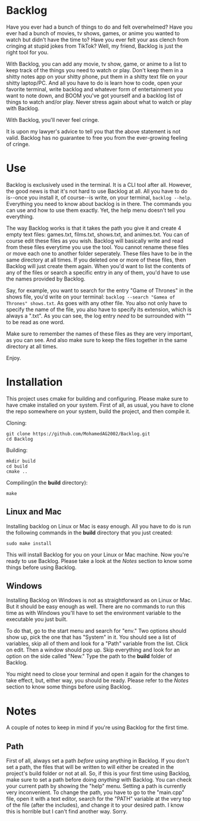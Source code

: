 # Backlog
Have you ever had a bunch of things to do and felt overwhelmed? Have you ever had a bunch of movies, tv shows, games, or anime you wanted to watch but didn't have the time to? Have you ever felt your ass clench from cringing at stupid jokes from TikTok? Well, my friend, Backlog is just the right tool for you. 

With Backlog, you can add any movie, tv show, game, or anime to a list to keep track of the things you need to watch or play. Don't keep them in a shitty notes app on your shitty phone, put them in a shitty text file on your shitty laptop/PC. And all you have to do is learn how to code, open your favorite terminal, write backlog and whatever form of entertainment you want to note down, and BOOM you've got yourself and a backlog list of things to watch and/or play. Never stress again about what to watch or play with Backlog.
 
 With Backlog, you'll never feel cringe.

It is upon my lawyer's advice to tell you that the above statement is not valid. Backlog has no guarantee to free you from the ever-growing feeling of cringe.  

# Use
Backlog is exclusively used in the terminal. It is a CLI tool after all. However, the good news is that it's not hard to use Backlog at all. All you have to do is--once you install it, of course--is write, on your terminal, `backlog --help`. Everything you need to know about backlog is in there. The commands you can use and how to use them exactly. Yet, the help menu doesn't tell you everything. 

The way Backlog works is that it takes the path you give it and create 4 empty text files: games.txt, films.txt, shows.txt, and animes.txt. You can of course edit these files as you wish. Backlog will basically write and read from these files everytime you use the tool. You cannot rename these files or move each one to another folder seperately. These files have to be in the same directory at all times. If you deleted one or more of these files, then Backlog will just create them again. When you'd want to list the contents of any of the files or search a specific entry in any of them, you'd have to use the names provided by Backlog. 

Say, for example, you want to search for the entry "Game of Thrones" in the shows file, you'd write on your terminal: `backlog --search "Gamea of Thrones" shows.txt`. As goes with any other file. You also not only have to specify the name of the file, you also have to specify its extension, which is always a ".txt". As you can see, the log entry _need_ to be surrounded with "" to be read as one word. 

Make sure to remember the names of these files as they are very important, as you can see. And also make sure to keep the files together in the same directory at all times.

Enjoy.

# Installation
This project uses cmake for building and configuring. Please make sure to have cmake installed on your system. First of all, as usual, you have to clone the repo somewhere on your system, build the project, and then compile it.

Cloning:
~~~
git clone https://github.com/MohamedAG2002/Backlog.git
cd Backlog
~~~

Building:
~~~
mkdir build
cd build
cmake ..
~~~

Compiling(in the **build** directory):
~~~
make
~~~

## Linux and Mac
Installing backlog on Linux or Mac is easy enough. All you have to do is run the following commands in the **build** directory that you just created:

~~~
sudo make install
~~~

This will install Backlog for you on your Linux or Mac machine. Now you're ready to use Backlog. Please take a look at the *Notes* section to know some things before using Backlog. 

## Windows
Installing Backlog on Windows is not as straightforward as on Linux or Mac. But it should be easy enough as well. There are no commands to run this time as with Windows you'll have to set the environment variable to the executable you just built.

To do that, go to the start menu and search for "env." Two options should show up, pick the one that has "System" in it. You should see a list of variables, skip all of them and look for a "Path" variable from the list. Click on edit. Then a window should pop up. Skip everything and look for an option on the side called "New." Type the path to the **build** folder of Backlog. 

You might need to close your terminal and open it again for the changes to take effect, but, either way, you should be ready. Please refer to the *Notes* section to know some things before using Backlog. 

# Notes
A couple of notes to keep in mind if you're using Backlog for the first time.

## Path
First of all, always set a path *before* using anything in Backlog. If you don't set a path, the files that will be written to will either be created in the project's build folder or not at all. So, if this is your first time using Backlog, make sure to set a path before doing *anything* with Backlog. You can check your current path by showing the "help" menu. Setting a path is currently very inconvenient. To change the path, you have to go to the "main.cpp" file, open it with a text editor, search for the "PATH" variable at the very top of the file (after the includes), and change it to your desired path. I know this is horrible but I can't find another way. Sorry.
